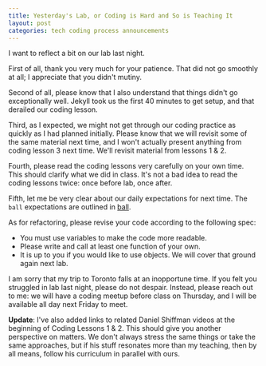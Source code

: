 ```yaml
---
title: Yesterday's Lab, or Coding is Hard and So is Teaching It
layout: post
categories: tech coding process announcements
---
```

I want to reflect a bit on our lab last night.

First of all, thank you very much for your patience. That did not go smoothly at all; I appreciate that you didn't mutiny.

Second of all, please know that I also understand that things didn't go exceptionally well. Jekyll took us the first 40 minutes to get setup, and that derailed our coding lesson.

Third, as I expected, we might not get through our coding practice as quickly as I had planned initially. Please know that we will revisit some of the same material next time, and I won't actually present anything from coding lesson 3 next time. We'll revisit material from lessons 1 & 2.

Fourth, please read the coding lessons very carefully on your own time. This should clarify what we did in class. It's not a bad idea to read the coding lessons twice: once before lab, once after.

Fifth, let me be very clear about our daily expectations for next time. The ```ball``` expectations are outlined in [ball](https://github.com/eng7006/ball).

As for refactoring, please revise your code according to the following spec:

* You must use variables to make the code more readable.
* Please write and call at least one function of your own.
* It is up to you if you would like to use objects. We will cover that ground again next lab.

I am sorry that my trip to Toronto falls at an inopportune time. If you felt you struggled in lab last night, please do not despair. Instead, please reach out to me: we will have a coding meetup before class on Thursday, and I will be available all day next Friday to meet.

**Update**: I've also added links to related Daniel Shiffman videos at the beginning of Coding Lessons 1 & 2. This should give you another perspective on matters. We don't always stress the same things or take the same approaches, but if his stuff resonates more than my teaching, then by all means, follow his curriculum in parallel with ours.
